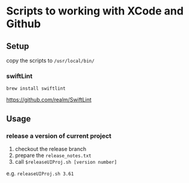 # Scripts to working with XCode and Github

## Setup

copy the scripts to `/usr/local/bin/`

### swiftLint
`brew install swiftlint`

https://github.com/realm/SwiftLint

## Usage
### release a version of current project
1. checkout the release branch
2. prepare the `release_notes.txt`
2. call `$releaseUIProj.sh [version number]`

e.g.
`releaseUIProj.sh 3.61`
